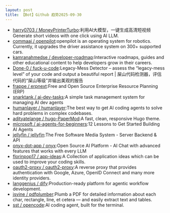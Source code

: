 ```yaml
---
layout: post
title: 【Bot】Github 趋势2025-09-30
---
```


* [harry0703 / MoneyPrinterTurbo](https://github.com/harry0703/MoneyPrinterTurbo):利用AI大模型，一键生成高清短视频 Generate short videos with one click using AI LLM.
* [commaai / openpilot](https://github.com/commaai/openpilot):openpilot is an operating system for robotics. Currently, it upgrades the driver assistance system on 300+ supported cars.
* [kamranahmedse / developer-roadmap](https://github.com/kamranahmedse/developer-roadmap):Interactive roadmaps, guides and other educational content to help developers grow in their careers.
* [Done-0 / fuck-u-code](https://github.com/Done-0/fuck-u-code):Legacy-Mess Detector – assess the “legacy-mess level” of your code and output a beautiful report | 屎山代码检测器，评估代码的“屎山等级”并输出美观的报告
* [frappe / erpnext](https://github.com/frappe/erpnext):Free and Open Source Enterprise Resource Planning (ERP)
* [snarktank / ai-dev-tasks](https://github.com/snarktank/ai-dev-tasks):A simple task management system for managing AI dev agents
* [humanlayer / humanlayer](https://github.com/humanlayer/humanlayer):The best way to get AI coding agents to solve hard problems in complex codebases.
* [adityatelange / hugo-PaperMod](https://github.com/adityatelange/hugo-PaperMod):A fast, clean, responsive Hugo theme.
* [microsoft / ai-agents-for-beginners](https://github.com/microsoft/ai-agents-for-beginners):12 Lessons to Get Started Building AI Agents
* [jellyfin / jellyfin](https://github.com/jellyfin/jellyfin):The Free Software Media System - Server Backend & API
* [onyx-dot-app / onyx](https://github.com/onyx-dot-app/onyx):Open Source AI Platform - AI Chat with advanced features that works with every LLM
* [florinpop17 / app-ideas](https://github.com/florinpop17/app-ideas):A Collection of application ideas which can be used to improve your coding skills.
* [oauth2-proxy / oauth2-proxy](https://github.com/oauth2-proxy/oauth2-proxy):A reverse proxy that provides authentication with Google, Azure, OpenID Connect and many more identity providers.
* [langgenius / dify](https://github.com/langgenius/dify):Production-ready platform for agentic workflow development.
* [jsvine / pdfplumber](https://github.com/jsvine/pdfplumber):Plumb a PDF for detailed information about each char, rectangle, line, et cetera — and easily extract text and tables.
* [sst / opencode](https://github.com/sst/opencode):AI coding agent, built for the terminal.
